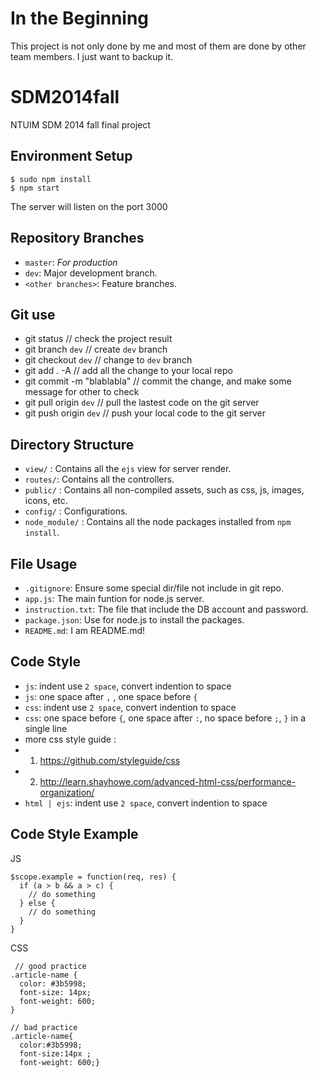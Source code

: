 In the Beginning
=================
This project is not only done by me and most of them are done by other team members.
I just want to backup it.


SDM2014fall
=================

NTUIM SDM 2014 fall final project

Environment Setup
-----------------

```
$ sudo npm install
$ npm start
```

The server will listen on the port 3000

Repository Branches
-------------------
* `master`: *For production*
* `dev`: Major development branch.
* `<other branches>`: Feature branches.

Git use
-------------------
* git status // check the project result
* git branch `dev` // create `dev` branch
* git checkout `dev` // change to `dev` branch
* git add . -A // add all the change to your local repo
* git commit -m "blablabla" // commit the change, and make some message for other to check
* git pull origin `dev` // pull the lastest code on the git server
* git push origin `dev` // push your local code to the git server

Directory Structure
-------------------
* `view/` : Contains all the `ejs` view for server render.
* `routes/`: Contains all the controllers.
* `public/` : Contains all non-compiled assets, such as css, js, images, icons, etc.
* `config/` : Configurations.
* `node_module/` : Contains all the node packages installed from `npm install`.

File Usage
-------------------
* `.gitignore`: Ensure some special dir/file not include in git repo.
* `app.js`: The main funtion for node.js server.
* `instruction.txt`: The file that include the DB account and password.
* `package.json`: Use for node.js to install the packages.
* `README.md`: I am README.md!

Code Style
-------------------
* `js`: indent use `2 space`, convert indention to space
* `js`: one space after `,` , one space before `{`
* `css`: indent use `2 space`, convert indention to space
* `css`: one space before `{`, one space after `:`, no space before `;`, `}` in a single line
* more css style guide : 
* 1. https://github.com/styleguide/css
* 2. http://learn.shayhowe.com/advanced-html-css/performance-organization/
* `html | ejs`: indent use `2 space`, convert indention to space

Code Style Example
-------------------
JS
```
$scope.example = function(req, res) {
  if (a > b && a > c) {
    // do something
  } else {
    // do something
  }
}
```

CSS
```
 // good practice
.article-name {
  color: #3b5998;
  font-size: 14px;
  font-weight: 600;
}

// bad practice
.article-name{
  color:#3b5998;
  font-size:14px ;
  font-weight: 600;}
```

